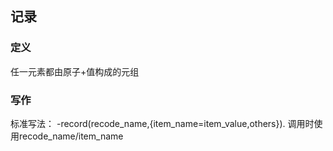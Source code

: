 ## 记录
### 定义
任一元素都由原子+值构成的元组
### 写作
标准写法：
-record(recode_name,{item_name=item_value,others}).
调用时使用recode_name/item_name
